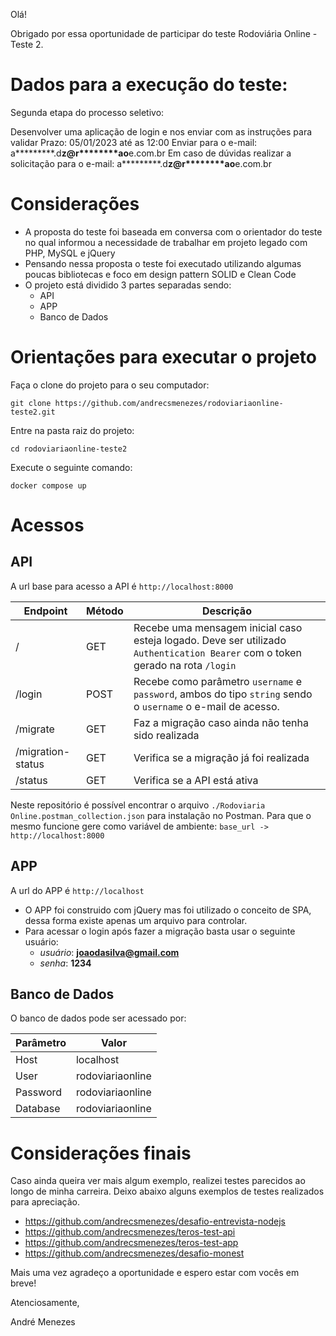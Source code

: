 Olá!

Obrigado por essa oportunidade de participar do teste Rodoviária Online - Teste 2.

# Dados para a execução do teste:
Segunda etapa do processo seletivo:

Desenvolver uma aplicação de login e nos enviar com as instruções para validar
Prazo: 05/01/2023 até as 12:00
Enviar para o e-mail: a*********.d****z@r********ao****e.com.br
Em caso de dúvidas realizar a solicitação para o e-mail: a*********.d****z@r********ao****e.com.br

# Considerações
- A proposta do teste foi baseada em conversa com o orientador do teste no qual informou a necessidade de trabalhar em projeto legado com PHP, MySQL e jQuery
- Pensando nessa proposta o teste foi executado utilizando algumas poucas bibliotecas e foco em design pattern SOLID e Clean Code
- O projeto está dividido 3 partes separadas sendo:
  - API
  - APP
  - Banco de Dados

# Orientações para executar o projeto

Faça o clone do projeto para o seu computador:

```shell
git clone https://github.com/andrecsmenezes/rodoviariaonline-teste2.git
```

Entre na pasta raiz do projeto:

```shell
cd rodoviariaonline-teste2
```

Execute o seguinte comando:
```shell
docker compose up
```

# Acessos

## API

A url base para acesso a API é `http://localhost:8000`

| Endpoint | Método | Descrição                                                                                                                      |
|----------|--------|--------------------------------------------------------------------------------------------------------------------------------|
| /        | GET    | Recebe uma mensagem inicial caso esteja logado. Deve ser utilizado `Authentication Bearer` com o token gerado na rota `/login` |
| /login | POST | Recebe como parâmetro `username` e `password`, ambos do tipo `string` sendo o `username` o e-mail de acesso.                   |
| /migrate | GET | Faz a migração caso ainda não tenha sido realizada                                                                             |
| /migration-status | GET | Verifica se a migração já foi realizada                                                                                        |
| /status | GET | Verifica se a API está ativa                                                                                                   |

Neste repositório é possível encontrar o arquivo `./Rodoviaria Online.postman_collection.json` para instalação no Postman. Para que o mesmo funcione gere como variável de ambiente: `base_url -> http://localhost:8000`

## APP

A url do APP é `http://localhost`

- O APP foi construido com jQuery mas foi utilizado o conceito de SPA, dessa forma existe apenas um arquivo para controlar.
- Para acessar o login após fazer a migração basta usar o seguinte usuário:
  - *usuário*: **joaodasilva@gmail.com**
  - *senha*: **1234**

## Banco de Dados

O banco de dados pode ser acessado por:

| Parâmetro | Valor            |
|-----------|------------------|
| Host      | localhost        |
| User      | rodoviariaonline |
| Password  | rodoviariaonline |
| Database  | rodoviariaonline |

# Considerações finais

Caso ainda queira ver mais algum exemplo, realizei testes parecidos ao longo de minha carreira. Deixo abaixo alguns exemplos de testes realizados para apreciação.

- https://github.com/andrecsmenezes/desafio-entrevista-nodejs
- https://github.com/andrecsmenezes/teros-test-api
- https://github.com/andrecsmenezes/teros-test-app
- https://github.com/andrecsmenezes/desafio-monest

Mais uma vez agradeço a oportunidade e espero estar com vocês em breve!

Atenciosamente,

André Menezes